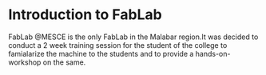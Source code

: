 # Introduction to FabLab

FabLab @MESCE is the only FabLab in the Malabar region.It was decided to conduct a 2 week training session for the student of the college to famialarize the machine to the students and to provide a hands-on-workshop on the same. 



